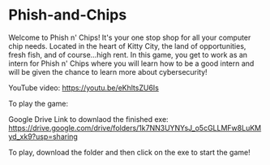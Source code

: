 # Phish-and-Chips
Welcome to Phish n' Chips! It's your one stop shop for all your computer chip needs. Located in the heart of Kitty City, the land of opportunities, fresh fish, and of course…high rent. In this game, you get to work as an intern for Phish n' Chips where you will learn how to be a good intern and will be given the chance to learn more about cybersecurity!




YouTube video:
https://youtu.be/eKhltsZU6Is

To play the game:

Google Drive Link to downlaod the finished exe:
https://drive.google.com/drive/folders/1k7NN3UYNYsJ_o5cGLLMFw8LuKMyd_xk9?usp=sharing

To play, download the folder and then click on the exe to start the game!
